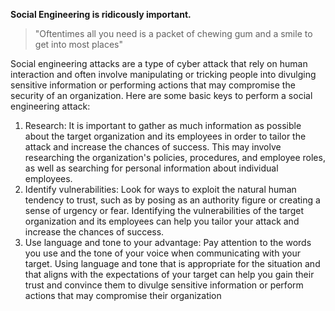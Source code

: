 **Social Engineering is ridicously important.**

> "Oftentimes all you need is a packet of chewing gum and a smile to get into most places"

Social engineering attacks are a type of cyber attack that rely on human interaction and often involve manipulating or tricking people into divulging sensitive information or performing actions that may compromise the security of an organization. Here are some basic keys to perform a social engineering attack:

1.  Research: It is important to gather as much information as possible about the target organization and its employees in order to tailor the attack and increase the chances of success. This may involve researching the organization's policies, procedures, and employee roles, as well as searching for personal information about individual employees.
2.  Identify vulnerabilities: Look for ways to exploit the natural human tendency to trust, such as by posing as an authority figure or creating a sense of urgency or fear. Identifying the vulnerabilities of the target organization and its employees can help you tailor your attack and increase the chances of success.
3.  Use language and tone to your advantage: Pay attention to the words you use and the tone of your voice when communicating with your target. Using language and tone that is appropriate for the situation and that aligns with the expectations of your target can help you gain their trust and convince them to divulge sensitive information or perform actions that may compromise their organization

